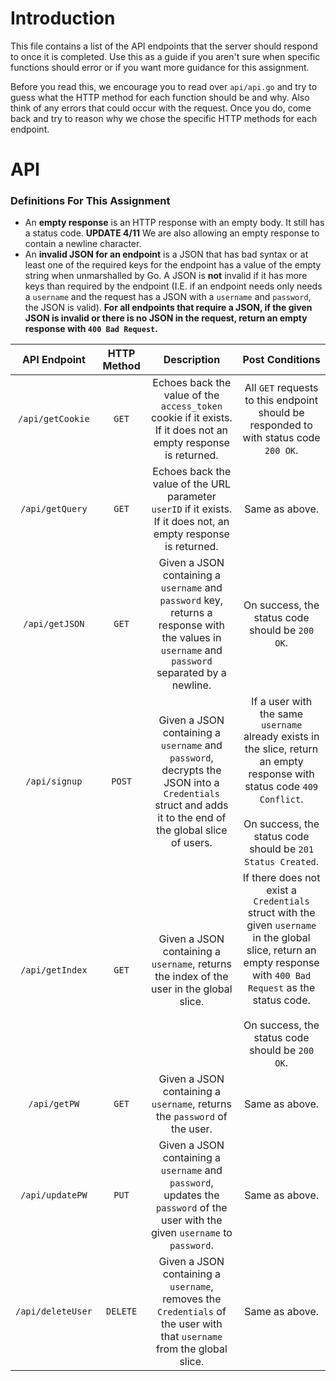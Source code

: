# Introduction

This file contains a list of the API endpoints that the server should respond to once it is completed. Use this as a guide if you aren't sure when specific functions should error or if you want more guidance for this assignment.

Before you read this, we encourage you to read over `api/api.go` and try to guess what the HTTP method for each function should be and why. Also think of any errors that could occur with the request. Once you do, come back and try to reason why we chose the specific HTTP methods for each endpoint.

# API

### Definitions For This Assignment
- An **empty response** is an HTTP response with an empty body. It still has a status code. **UPDATE 4/11** We are also allowing an empty response to contain a newline character.
- An **invalid JSON for an endpoint** is a JSON that has bad syntax or at least one of the required keys for the endpoint has a value of the empty string when unmarshalled by Go. A JSON is **not** invalid if it has more keys than required by the endpoint (I.E. if an endpoint needs only needs a `username` and the request has a JSON with a `username` and `password`, the JSON is valid). **For all endpoints that require a JSON, if the given JSON is invalid or there is no JSON in the request, return an empty response with `400 Bad Request`.**

|   API Endpoint   | HTTP Method |                                                                       Description                                                                       |                                                                                                       Post Conditions                                                                                                      |
|:-----------------:|:-----------:|:-------------------------------------------------------------------------------------------------------------------------------------------------------:|:--------------------------------------------------------------------------------------------------------------------------------------------------------------------------------------------------------------------------:|
|  `/api/getCookie` |    `GET`    |                      Echoes back the value of the `access_token` cookie if it exists. If it does not an empty response is returned.                     |                                                                    All `GET` requests to this endpoint should be responded to with status code `200 OK`.                                                                   |
|  `/api/getQuery`  |    `GET`    |                     Echoes back the value of the URL parameter `userID` if it exists. If it does not, an empty response is returned.                    |                                                                                                       Same as above.                                                                                                       |
|   `/api/getJSON`  |    `GET`    |     Given a JSON containing a `username` and `password` key, returns a response with the values in `username` and `password` separated by a newline.    |                                                                                       On success, the status code should be `200 OK`.                                                                                      |
|   `/api/signup`   |    `POST`   | Given a JSON containing a `username` and `password`, decrypts the JSON into a `Credentials` struct and adds it to the end of the global slice of users. |                If a user with the same `username` already exists in the slice, return an empty response with status code `409 Conflict`. <br><br> On success, the status code should be `201 Status Created`.              |
|  `/api/getIndex`  |    `GET`    |                                 Given a JSON containing a `username`, returns the index of the user in the global slice.                                | If there does not exist a `Credentials` struct with the given `username` in the global slice, return an empty response with `400 Bad Request` as the status code. <br><br> On success, the status code should be `200 OK`. |
|    `/api/getPW`   |    `GET`    |                                        Given a JSON containing a `username`, returns the `password` of the user.                                        |                                                                                                       Same as above.                                                                                                       |
|  `/api/updatePW`  |    `PUT`    |             Given a JSON containing a `username` and `password`, updates the `password` of the user with the given `username` to `password`.            |                                                                                                       Same as above.                                                                                                       |
| `/api/deleteUser` |   `DELETE`  |                 Given a JSON containing a `username`, removes the `Credentials` of the user with that `username` from the global slice.                 |                                                                                                       Same as above.                                                                                                       |
